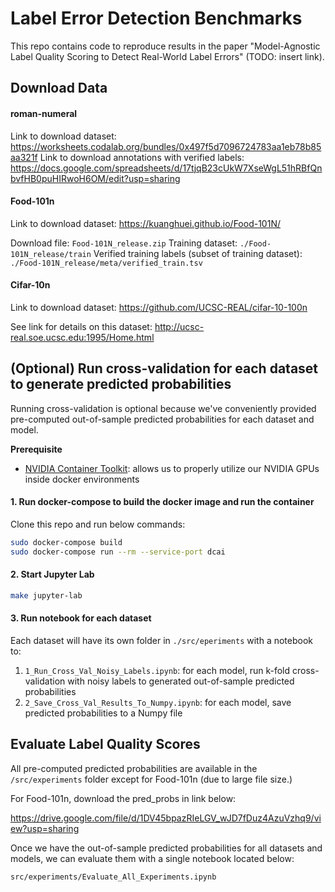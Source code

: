 # Label Error Detection Benchmarks

This repo contains code to reproduce results in the paper "Model-Agnostic Label Quality Scoring to Detect Real-World Label Errors" (TODO: insert link).

## Download Data

#### **roman-numeral**

Link to download dataset: https://worksheets.codalab.org/bundles/0x497f5d7096724783aa1eb78b85aa321f
Link to download annotations with verified labels: https://docs.google.com/spreadsheets/d/17tjqB23cUkW7XseWgL51hRBfQnbvfHB0puHIRwoH6OM/edit?usp=sharing

#### **Food-101n**

Link to download dataset: https://kuanghuei.github.io/Food-101N/

Download file: `Food-101N_release.zip`
Training dataset: `./Food-101N_release/train`
Verified training labels (subset of training dataset): `./Food-101N_release/meta/verified_train.tsv`

#### **Cifar-10n**

Link to download dataset: https://github.com/UCSC-REAL/cifar-10-100n

See link for details on this dataset: http://ucsc-real.soe.ucsc.edu:1995/Home.html

## (Optional) Run cross-validation for each dataset to generate predicted probabilities

Running cross-validation is optional because we've conveniently provided pre-computed out-of-sample predicted probabilities for each dataset and model.

**Prerequisite**

- [NVIDIA Container Toolkit](https://github.com/NVIDIA/nvidia-docker): allows us to properly utilize our NVIDIA GPUs inside docker environments

#### 1. Run docker-compose to build the docker image and run the container

Clone this repo and run below commands:

```bash
sudo docker-compose build
sudo docker-compose run --rm --service-port dcai
```

#### 2. Start Jupyter Lab

```bash
make jupyter-lab
```

#### 3. Run notebook for each dataset

Each dataset will have its own folder in `./src/eperiments` with a notebook to:

1. `1_Run_Cross_Val_Noisy_Labels.ipynb`: for each model, run k-fold cross-validation with noisy labels to generated out-of-sample predicted probabilities
2. `2_Save_Cross_Val_Results_To_Numpy.ipynb`: for each model, save predicted probabilities to a Numpy file

## Evaluate Label Quality Scores

All pre-computed predicted probabilities are available in the `/src/experiments` folder except for Food-101n (due to large file size.)

For Food-101n, download the pred_probs in link below:

https://drive.google.com/file/d/1DV45bpazRIeLGV_wJD7fDuz4AzuVzhq9/view?usp=sharing

Once we have the out-of-sample predicted probabilities for all datasets and models, we can evaluate them with a single notebook located below:

`src/experiments/Evaluate_All_Experiments.ipynb`
